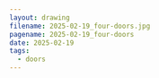 ```yaml
---
layout: drawing
filename: 2025-02-19_four-doors.jpg
pagename: 2025-02-19_four-doors
date: 2025-02-19
tags:
  - doors
---
```

